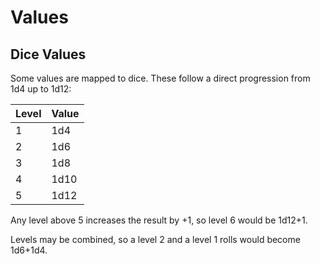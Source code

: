 # Values

## Dice Values

Some values are mapped to dice. These follow a direct progression from 1d4 up to 1d12:

|Level|Value|
|---|---|
|1|1d4|
|2|1d6|
|3|1d8|
|4|1d10|
|5|1d12|

Any level above 5 increases the result by +1, so level 6 would be 1d12+1.

Levels may be combined, so a level 2 and a level 1 rolls would become 1d6+1d4.
